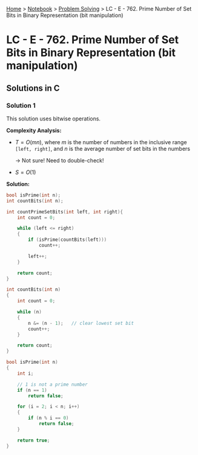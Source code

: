 <a href="../../">Home</a> > <a href="../notebook">Notebook</a> > <a href="./">Problem Solving</a> > LC - E - 762. Prime Number of Set Bits in Binary Representation (bit manipulation)

# LC - E - 762. Prime Number of Set Bits in Binary Representation (bit manipulation)



## Solutions in C

### Solution 1

This solution uses bitwise operations.

**Complexity Analysis:**

* $T = O(mn)$, where $m$ is the number of numbers in the inclusive range `[left, right]`, and $n$ is the average number of set bits in the numbers 

  $\to$ Not sure! Need to double-check!

* $S = O(1)$ 

**Solution:**

```cpp
bool isPrime(int n);
int countBits(int n);

int countPrimeSetBits(int left, int right){
    int count = 0;

    while (left <= right)
    {
        if (isPrime(countBits(left)))
            count++;

        left++;
    }

    return count;
}

int countBits(int n)
{
    int count = 0;

    while (n)
    {
        n &= (n - 1);	// clear lowest set bit
        count++;
    }

    return count; 
}

bool isPrime(int n)
{
    int i;

    // 1 is not a prime number
    if (n == 1)
        return false;

    for (i = 2; i < n; i++)
    {
        if (n % i == 0)
            return false;
    }

    return true;
}
```

